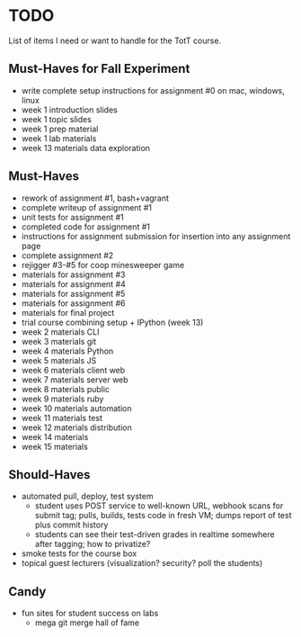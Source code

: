 # TODO

List of items I need or want to handle for the TotT course.

## Must-Haves for Fall Experiment

* write complete setup instructions for assignment #0 on mac, windows, linux
* week 1 introduction slides
* week 1 topic slides
* week 1 prep material
* week 1 lab materials
* week 13 materials data exploration

## Must-Haves

* rework of assignment #1, bash+vagrant
* complete writeup of assignment #1
* unit tests for assignment #1
* completed code for assignment #1
* instructions for assignment submission for insertion into any assignment page
* complete assignment #2
* rejigger #3-#5 for coop minesweeper game
* materials for assignment #3
* materials for assignment #4
* materials for assignment #5
* materials for assignment #6
* materials for final project
* trial course combining setup + IPython (week 13)
* week 2 materials CLI
* week 3 materials git
* week 4 materials Python
* week 5 materials JS
* week 6 materials client web
* week 7 materials server web
* week 8 materials public
* week 9 materials ruby
* week 10 materials automation
* week 11 materials test
* week 12 materials distribution
* week 14 materials
* week 15 materials

## Should-Haves

* automated pull, deploy, test system
    * student uses POST service to well-known URL, webhook scans for submit tag; pulls, builds, tests code in fresh VM; dumps report of test plus commit history
    * students can see their test-driven grades in realtime somewhere after tagging; how to privatize?
* smoke tests for the course box
* topical guest lecturers (visualization? security? poll the students)

## Candy

* fun sites for student success on labs
    * mega git merge hall of fame